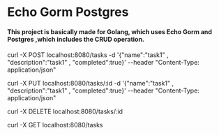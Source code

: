# Echo Gorm Postgres

#### This project is basically made for Golang, which uses Echo Gorm and Postgres ,which includes the CRUD operation.


####

curl -X POST localhost:8080/tasks    -d '{"name":"task1" , "description":"task1" , "completed":true}'   --header "Content-Type: application/json"



curl -X PUT localhost:8080/tasks/:id -d '{"name":"task1" , "description":"task1" , "completed":true}'   --header "Content-Type: application/json"


curl -X DELETE localhost:8080/tasks/:id


curl -X GET localhost:8080/tasks

